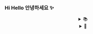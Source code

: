 ### Hi Hello 안녕하세요 ✨

<!--
**mingdodev/mingdodev** is a ✨ _special_ ✨ repository because its `README.md` (this file) appears on your GitHub profile.

Here are some ideas to get you started:

- 🔭 I’m currently working on ...
- 👯 I’m looking to collaborate on ...
- 🤔 I’m looking for help with ...
- 💬 Ask me about ...
- 📫 How to reach me: ...
- 😄 Pronouns: ...
- ⚡ Fun fact: ...
-->

<div align = center>
<details>
<summary>
  📚
</summary>
  <br>

  𝗵𝗮𝘃𝗲 𝘂𝘀𝗲𝗱
![c++](https://img.shields.io/badge/C%2B%2B-00599C?style=for-the-badge&logo=c%2B%2B&logoColor=white)
![python](https://img.shields.io/badge/Python-14354C?style=for-the-badge&logo=python&logoColor=white)
![django](https://img.shields.io/badge/Django-092E20?style=for-the-badge&logo=django&logoColor=white) <br>
![HTML](https://img.shields.io/badge/HTML5-E34F26?style=for-the-badge&logo=html5&logoColor=white)
![CSS](https://img.shields.io/badge/CSS3-1572B6?style=for-the-badge&logo=css3&logoColor=white)
![js](https://img.shields.io/badge/JavaScript-F7DF1E?style=for-the-badge&logo=JavaScript&logoColor=white)


  𝗻𝗼𝘄 𝘀𝘁𝘂𝗱𝘆𝗶𝗻𝗴
![node.js]([https://img.shields.io/badge/JavaScript-F7DF1E?style=for-the-badge&logo=JavaScript&logoColor=white](https://img.shields.io/badge/Node.js-43853D?style=for-the-badge&logo=node.js&logoColor=white))


</details>

<details>
<summary>
  🌳
</summary>
  <br>


![](./profile-3d-contrib/profile-night-rainbow.svg)


</details>
<!-- </div>

</details>

<details>
<summary>
  ☁️
</summary>
  <br>


![](./profile-3d-contrib/profile-night-rainbow.svg)


</details>
</div> -->

